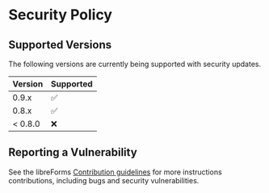 # Security Policy

## Supported Versions

The following versions are currently being supported with security updates.

| Version | Supported          |
| ------- | ------------------ |
| 0.9.x   | ✅ |
| 0.8.x   | :white_check_mark: |
| < 0.8.0   | :x:                |

## Reporting a Vulnerability

See the libreForms [Contribution guidelines](https://github.com/signebedi/libreForms/blob/master/CONTRIBUTING.md) for 
more instructions contributions, including bugs and security vulnerabilities.
